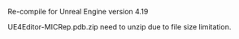 Re-compile for Unreal Engine version 4.19

UE4Editor-MICRep.pdb.zip need to unzip due to file size limitation.
